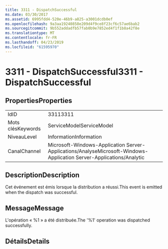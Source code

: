 ```yaml
---
title: 3311 - DispatchSuccessful
ms.date: 03/30/2017
ms.assetid: 6995fdd4-520e-46b9-a825-a3001dcdb0ef
ms.openlocfilehash: 9a3aa19240858e209d4f9ce8f23cf6c57ae6bab2
ms.sourcegitcommit: 9b552addadfb57fab0b9e7852ed4f1f1b8a42f8e
ms.translationtype: MT
ms.contentlocale: fr-FR
ms.lasthandoff: 04/23/2019
ms.locfileid: "61595970"
---
```

# <a name="3311---dispatchsuccessful"></a><span data-ttu-id="4ff00-102">3311 - DispatchSuccessful</span><span class="sxs-lookup"><span data-stu-id="4ff00-102">3311 - DispatchSuccessful</span></span>
## <a name="properties"></a><span data-ttu-id="4ff00-103">Properties</span><span class="sxs-lookup"><span data-stu-id="4ff00-103">Properties</span></span>  
  
|||  
|-|-|  
|<span data-ttu-id="4ff00-104">Id</span><span class="sxs-lookup"><span data-stu-id="4ff00-104">ID</span></span>|<span data-ttu-id="4ff00-105">3311</span><span class="sxs-lookup"><span data-stu-id="4ff00-105">3311</span></span>|  
|<span data-ttu-id="4ff00-106">Mots clés</span><span class="sxs-lookup"><span data-stu-id="4ff00-106">Keywords</span></span>|<span data-ttu-id="4ff00-107">ServiceModel</span><span class="sxs-lookup"><span data-stu-id="4ff00-107">ServiceModel</span></span>|  
|<span data-ttu-id="4ff00-108">Niveau</span><span class="sxs-lookup"><span data-stu-id="4ff00-108">Level</span></span>|<span data-ttu-id="4ff00-109">Information</span><span class="sxs-lookup"><span data-stu-id="4ff00-109">Information</span></span>|  
|<span data-ttu-id="4ff00-110">Canal</span><span class="sxs-lookup"><span data-stu-id="4ff00-110">Channel</span></span>|<span data-ttu-id="4ff00-111">Microsoft-Windows-Application Server-Applications/Analyse</span><span class="sxs-lookup"><span data-stu-id="4ff00-111">Microsoft-Windows-Application Server-Applications/Analytic</span></span>|  
  
## <a name="description"></a><span data-ttu-id="4ff00-112">Description</span><span class="sxs-lookup"><span data-stu-id="4ff00-112">Description</span></span>  
 <span data-ttu-id="4ff00-113">Cet événement est émis lorsque la distribution a réussi.</span><span class="sxs-lookup"><span data-stu-id="4ff00-113">This event is emitted when the dispatch was successful.</span></span>  
  
## <a name="message"></a><span data-ttu-id="4ff00-114">Message</span><span class="sxs-lookup"><span data-stu-id="4ff00-114">Message</span></span>  
 <span data-ttu-id="4ff00-115">L'opération « %1 » a été distribuée.</span><span class="sxs-lookup"><span data-stu-id="4ff00-115">The '%1' operation was dispatched successfully.</span></span>  
  
## <a name="details"></a><span data-ttu-id="4ff00-116">Détails</span><span class="sxs-lookup"><span data-stu-id="4ff00-116">Details</span></span>
